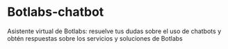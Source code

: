 # Botlabs-chatbot
Asistente virtual de Botlabs: resuelve tus dudas sobre el uso de chatbots y obtén respuestas sobre los servicios y soluciones de Botlabs
